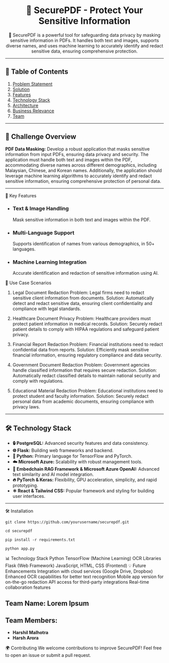 <h1 align="center">📜 SecurePDF - Protect Your Sensitive Information</h1>
 <!-- Replace with your actual logo URL -->


<p align="center">
🚀 
SecurePDF is a powerful tool for safeguarding data privacy by masking sensitive information in PDFs. It handles both text and images, supports diverse names, and uses machine learning to accurately identify and redact sensitive data, ensuring comprehensive protection.
</p>


---

## 📜 Table of Contents

1. [Problem Statement](#problem-statement)
2. [Solution](#solution)
3. [Features](#features)
4. [Technology Stack](#technology-stack)
5. [Architecture](#architecture)
6. [Business Relevance](#business-relevance)
7. [Team](#team)

---

## 🚀 Challenge Overview

**PDF Data Masking:** Develop a robust application that masks sensitive information from input PDFs, ensuring data privacy and security. The application must handle both text and images within the PDF, accommodating diverse names across different demographics, including Malaysian, Chinese, and Korean names. Additionally, the application should leverage machine learning algorithms to accurately identify and redact sensitive information, ensuring comprehensive protection of personal data.


---

🌟 Key Features

 - <h3>Text & Image Handling</h3>
        <p>Mask sensitive information in both text and images within the PDF.</p>
  
 - <h3>Multi-Language Support</h3>
        <p>Supports identification of names from various demographics, in 50+ languages.</p>
 
  - <h3>Machine Learning Integration</h3>
        <p>Accurate identification and redaction of sensitive information using AI.</p>
  
📖 Use Case Scenarios
1. Legal Document Redaction
Problem: Legal firms need to redact sensitive client information from documents.
Solution: Automatically detect and redact sensitive data, ensuring client confidentiality and compliance with legal standards.

2. Healthcare Document Privacy
Problem: Healthcare providers must protect patient information in medical records.
Solution: Securely redact patient details to comply with HIPAA regulations and safeguard patient privacy.

3. Financial Report Redaction
Problem: Financial institutions need to redact confidential data from reports.
Solution: Efficiently mask sensitive financial information, ensuring regulatory compliance and data security.

4. Government Document Redaction
Problem: Government agencies handle classified information that requires secure redaction.
Solution: Automatically redact classified details to maintain national security and comply with regulations.

5. Educational Material Redaction
Problem: Educational institutions need to protect student and faculty information.
Solution: Securely redact personal data from academic documents, ensuring compliance with privacy laws.


---

## 🛠️ Technology Stack

- **🔒 PostgreSQL:** Advanced security features and data consistency.
- **🌐 Flask:** Building web frameworks and backend.
- **🐍 Python:** Primary language for TensorFlow and PyTorch.
- **☁️ Microsoft Azure:** Scalability with robust management tools.
- **🔗 Embedchain RAG Framework & Microsoft Azure OpenAI:** Advanced text similarity and AI model integration.
- **🔥 PyTorch & Keras:** Flexibility, GPU acceleration, simplicity, and rapid prototyping.
- **⚛️ React & Tailwind CSS:** Popular framework and styling for building user interfaces.

---


🛠️ Installation

```
git clone https://github.com/yourusername/securepdf.git
```
```
cd securepdf
```
```
pip install -r requirements.txt
```
```
python app.py
```

📊 Technology Stack
Python
TensorFlow (Machine Learning)
OCR Libraries
Flask (Web Framework)
JavaScript, HTML, CSS (Frontend)
💡 Future Enhancements
Integration with cloud services (Google Drive, Dropbox)
Enhanced OCR capabilities for better text recognition
Mobile app version for on-the-go redaction
API access for third-party integrations
Real-time collaboration features


## Team Name: Lorem Ipsum
## Team Members: 
- **Harshil Malhotra**
- **Harsh Arora**


🌍 Contributing
We welcome contributions to improve SecurePDF! Feel free to open an issue or submit a pull request.

